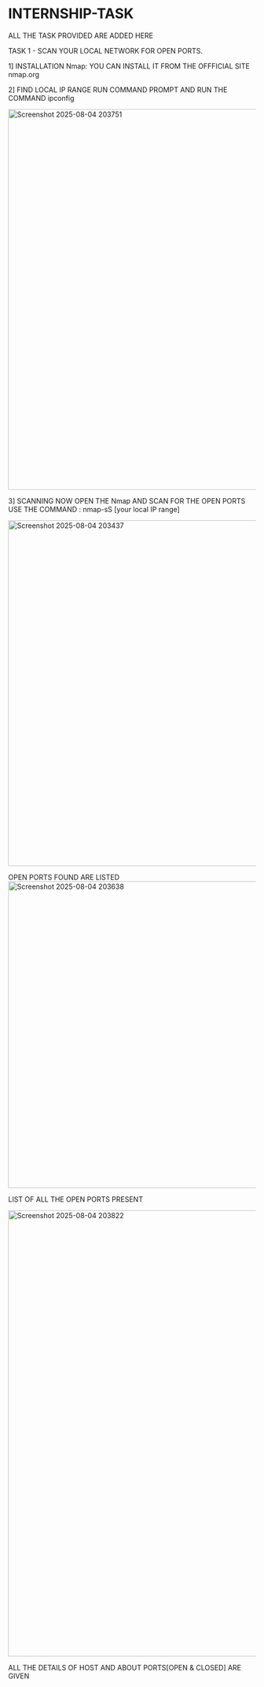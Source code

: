 # INTERNSHIP-TASK
ALL THE TASK PROVIDED ARE ADDED HERE 

TASK 1 - SCAN YOUR LOCAL NETWORK FOR OPEN PORTS.

1] INSTALLATION
Nmap: YOU CAN INSTALL IT FROM THE OFFFICIAL SITE nmap.org

2] FIND LOCAL IP RANGE
RUN COMMAND PROMPT AND RUN THE COMMAND ipconfig

<img width="1060" height="773" alt="Screenshot 2025-08-04 203751" src="https://github.com/user-attachments/assets/cc088b5c-7cfe-4935-8ff0-e39b15eaa351" />

3] SCANNING
NOW OPEN THE Nmap AND SCAN FOR THE OPEN PORTS
USE THE COMMAND : nmap-sS [your local IP range]

<img width="1336" height="702" alt="Screenshot 2025-08-04 203437" src="https://github.com/user-attachments/assets/53e4bf75-dbd3-4ef4-8a6c-8ac555fe5cab" />

OPEN PORTS FOUND ARE LISTED
<img width="1117" height="623" alt="Screenshot 2025-08-04 203638" src="https://github.com/user-attachments/assets/7a63a4a3-b981-4939-b37a-a417facb4675" />

LIST OF ALL THE OPEN PORTS PRESENT

<img width="992" height="906" alt="Screenshot 2025-08-04 203822" src="https://github.com/user-attachments/assets/81e811f8-7f22-4024-bcc8-10709f01341b" />

ALL THE DETAILS OF HOST AND ABOUT PORTS[OPEN & CLOSED] ARE GIVEN
